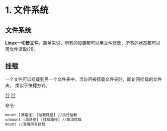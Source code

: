 # 1. 文件系统 



## 文件系统

**Linux一切皆文件**，简单来说，所有的设置都可以用文件修改，所有的状态都可以用文件读取(?!)。

## 挂载

一个文件可以挂载到另一个文件夹中，当访问被挂载文件夹时，即访问挂载的文件夹。
类似于快捷方式。

[??](类似将被挂载文件合并到目标文件夹,而目标文件夹可以有自己的文件,两者内容合并成一个文件.当取消挂载后目标文件夹只有自己的文件.还是单纯的快捷方式?) 
[??](挂载只能挂载文件夹，是否能挂载文件。)

命令:

```cmd
mount [源路径] [挂载路径] //执行挂载
unmount [源路径] [挂载路径] //取消挂载
mount //查看所有挂载
```